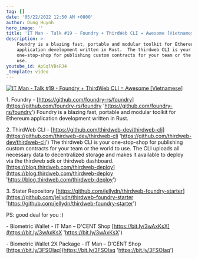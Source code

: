 ```yaml
---
tag: []
date: '05/22/2022 12:50 AM +0800'
author: Dung Huynh
hero_image: ''
title: 'IT Man - Talk #19 - Foundry + ThirdWeb CLI = Awesome [Vietnamese]'
description: >-
    Foundry is a blazing fast, portable and modular toolkit for Ethereum
    application development written in Rust.  The thirdweb CLI is your
    one-stop-shop for publishing custom contracts for your team or the world to
    use.
youtube_id: ApSqlVBsRJ4
_template: video
---
```


[![IT Man - Talk #19 - Foundry + ThirdWeb CLI = Awesome [Vietnamese]](https://i.ytimg.com/vi/ApSqlVBsRJ4/hqdefault.jpg)](https://www.youtube.com/watch?v=ApSqlVBsRJ4)

1\. Foundry - [https://github.com/foundry-rs/foundry](https://github.com/foundry-rs/foundry 'https://github.com/foundry-rs/foundry') Foundry is a blazing fast, portable and modular toolkit for Ethereum application development written in Rust.

2\. ThirdWeb CLI - [https://github.com/thirdweb-dev/thirdweb-cli](https://github.com/thirdweb-dev/thirdweb-cli 'https://github.com/thirdweb-dev/thirdweb-cli') The thirdweb CLI is your one-stop-shop for publishing custom contracts for your team or the world to use. The CLI uploads all necessary data to decentralized storage and makes it available to deploy via the thirdweb sdk or thirdweb dashboard. [https://blog.thirdweb.com/thirdweb-deploy](https://blog.thirdweb.com/thirdweb-deploy 'https://blog.thirdweb.com/thirdweb-deploy')

3\. Stater Repository [https://github.com/jellydn/thirdweb-foundry-starter](https://github.com/jellydn/thirdweb-foundry-starter 'https://github.com/jellydn/thirdweb-foundry-starter')

PS: good deal for you :)

\- Biometric Wallet - IT Man – D'CENT Shop [https://bit.ly/3wAxKsX](https://bit.ly/3wAxKsX 'https://bit.ly/3wAxKsX')

\- Biometric Wallet 2X Package - IT Man – D'CENT Shop [https://bit.ly/3FSOIaq](https://bit.ly/3FSOIaq 'https://bit.ly/3FSOIaq')
